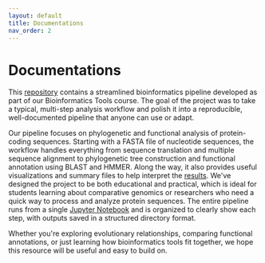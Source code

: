 ```yaml
---
layout: default
title: Documentations
nav_order: 2
---
```


# Documentations

This [repository](https://github.com/luquelab/bioinformatics-teamwinners) contains a streamlined bioinformatics pipeline developed as part of our Bioinformatics Tools course. The goal of the project was to take a typical, multi-step analysis workflow and polish it into a reproducible, well-documented pipeline that anyone can use or adapt.

Our pipeline focuses on phylogenetic and functional analysis of protein-coding sequences. Starting with a FASTA file of nucleotide sequences, the workflow handles everything from sequence translation and multiple sequence alignment to phylogenetic tree construction and functional annotation using BLAST and HMMER. Along the way, it also provides useful visualizations and summary files to help interpret the [results](https://luquelab.github.io/bioinformatics-teamwinners/gallery/). We've designed the project to be both educational and practical, which is ideal for students learning about comparative genomics or researchers who need a quick way to process and analyze protein sequences. The entire pipeline runs from a single [Jupyter Notebook](https://colab.research.google.com/github/luquelab/bioinformatics-teamwinners/blob/main/notebooks/sequence_analysis_pipeline.ipynb) and is organized to clearly show each step, with outputs saved in a structured directory format.

Whether you're exploring evolutionary relationships, comparing functional annotations, or just learning how bioinformatics tools fit together, we hope this resource will be useful and easy to build on.
